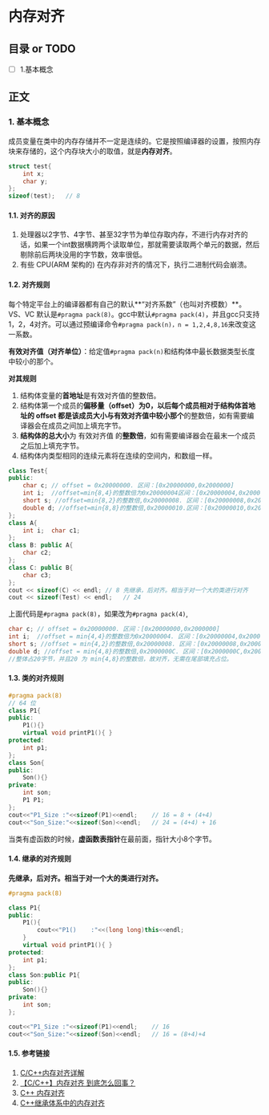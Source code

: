 # 内存对齐
## 目录 or TODO
- [ ] 1.基本概念
## 正文

### 1. 基本概念

成员变量在类中的内存存储并不一定是连续的。它是按照编译器的设置，按照内存块来存储的，这个内存块大小的取值，就是**内存对齐**。

```c++
struct test{
    int x;
    char y;
};
sizeof(test);	// 8
```

#### 1.1. 对齐的原因

1. 处理器以2字节、4字节、甚至32字节为单位存取内存，不进行内存对齐的话，如果一个int数据横跨两个读取单位，那就需要读取两个单元的数据，然后剔除前后两块没用的字节数，效率很低。
2. 有些 CPU(ARM 架构的) 在内存非对齐的情况下，执行二进制代码会崩溃。

#### 1.2. 对齐规则

每个特定平台上的编译器都有自己的默认**“对齐系数”（也叫对齐模数）**。VS、VC 默认是`#pragma pack(8)`。gcc中默认`#pragma pack(4)`，并且gcc只支持1，2，4对齐。可以通过预编译命令`#pragma pack(n)，n = 1,2,4,8,16`来改变这一系数。

**有效对齐值（对齐单位）**：给定值`#pragma pack(n)`和结构体中最长数据类型长度中较小的那个。

**对其规则**

1. 结构体变量的**首地址**是有效对齐值的整数倍。
2. 结构体第一个成员的**偏移量（offset）**为0，以后每个成员相对于结构体首地址的 offset 都是**该成员大小与有效对齐值中较小那个**的整数倍，如有需要编译器会在成员之间加上填充字节。
3. **结构体的总大小**为 有效对齐值 的**整数倍**，如有需要编译器会在最末一个成员之后加上填充字节。
4. 结构体内类型相同的连续元素将在连续的空间内，和数组一样。

```c++
class Test{
public:
	char c; // offset = 0x20000000. 区间：[0x20000000,0x2000000]
	int i;  //offset=min{8,4}的整数倍为0x20000004区间：[0x20000004,0x20000007]
	short s; //offset=min{8,2}的整数倍,0x20000008. 区间：[0x20000008,0x200009]
	double d; //offset=min{8,8}的整数倍,0x20000010.区间：[0x20000010,0x200017]
};
class A{
	int i;	char c1;
};
class B: public A{
	char c2;
};
class C: public B{
	char c3;
};
cout << sizeof(C) << endl; // 8 先继承，后对齐。相当于对一个大的类进行对齐
cout << sizeof(Test) << endl;	// 24
```

上面代码是`#pragma pack(8)`，如果改为`#pragma pack(4)`,

```c++
char c; // offset = 0x20000000. 区间：[0x20000000,0x2000000]
int i;  //offset = min{4,4}的整数倍为0x20000004. 区间：[0x20000004,0x20000007]
short s; //offset = min{4,2}的整数倍,0x20000008. 区间：[0x20000008,0x200009]
double d; //offset = min{4,8}的整数倍,0x2000000C. 区间：[0x2000000C,0x200013]
//整体占20字节，并且20 为 min{4,8}的整数倍，故对齐，无需在尾部填充占位。
```

#### 1.3. 类的对齐规则

```C++
#pragma pack(8) 
// 64 位
class P1{
public:
    P1(){}
    virtual void printP1(){ }
protected:
    int p1;
};
class Son{
public:
    Son(){}
private:
    int son;
    P1 P1;
};
cout<<"P1_Size :"<<sizeof(P1)<<endl;	// 16 = 8 + (4+4)
cout<<"Son_Size:"<<sizeof(Son)<<endl;	// 24 = (4+4) + 16
```

当类有虚函数的时候，**虚函数表指针**在最前面，指针大小8个字节。

#### 1.4. 继承的对齐规则

**先继承，后对齐。相当于对一个大的类进行对齐。**

```c++
#pragma pack(8)

class P1{
public:
    P1(){
        cout<<"P1()    :"<<(long long)this<<endl;
    }
    virtual void printP1(){ }
protected:
    int p1;
};
class Son:public P1{
public:  
	Son(){}
private:
    int son;
};

cout<<"P1_Size :"<<sizeof(P1)<<endl;	// 16
cout<<"Son_Size:"<<sizeof(Son)<<endl;	// 16 = (8+4)+4 
```



#### 1.5. 参考链接

1. [C/C++内存对齐详解](https://zhuanlan.zhihu.com/p/30007037)
2. [【C/C++】内存对齐 到底怎么回事？](https://zhuanlan.zhihu.com/p/101140160)
3. [C++ 内存对齐](https://blog.csdn.net/cloud323/article/details/70214871)
4. [C++继承体系中的内存对齐](https://www.cnblogs.com/wangkeqin/p/12861852.html)

